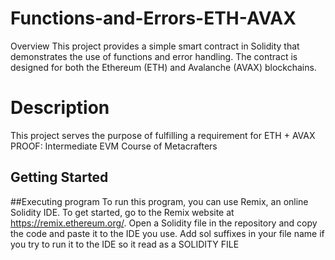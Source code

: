 # Functions-and-Errors-ETH-AVAX
Overview
This project provides a simple smart contract in Solidity that demonstrates the use of functions and error handling. The contract is designed for both the Ethereum (ETH) and Avalanche (AVAX) blockchains.

# Description

This project serves the purpose of fulfilling a requirement for ETH + AVAX PROOF: Intermediate EVM Course of Metacrafters

## Getting Started

##Executing program
To run this program, you can use Remix, an online Solidity IDE. To get started, go to the Remix website at https://remix.ethereum.org/.
Open a Solidity file in the repository and copy the code and paste it to the IDE you use.
Add sol suffixes in your file name if you try to run it to the IDE so it read as a SOLIDITY FILE

